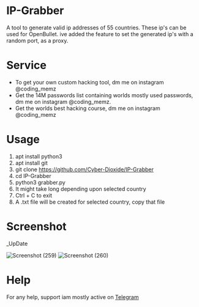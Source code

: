 # IP-Grabber
A tool to generate valid ip addresses of 55 countries. These ip's can be used for OpenBullet. ive added the feature to set the generated ip's with a random port, as a proxy.
# Service
* To get your own custom hacking tool, dm me on instagram @coding_memz
* Get the 14M passwords list containing worlds mostly used passwords, dm me on instagram @coding_memz.
* Get the worlds best hacking course, dm me on instagram @coding_memz
# Usage
1. apt install python3
2. apt install git
3. git clone https://github.com/Cyber-Dioxide/IP-Grabber
4. cd IP-Grabber
5. python3 grabber.py
6. It might take long depending upon selected country
7. Ctrl + C to exit
8. A .txt file will be created for selected country, copy that file

# Screenshot
_UpDate

![Screenshot (259)](https://user-images.githubusercontent.com/93708296/160671448-081a30d7-9965-4429-bbd3-f5f84abca071.png)
![Screenshot (260)](https://user-images.githubusercontent.com/93708296/160671462-377bfd53-2c02-4cc9-a29b-c0d7771a371e.png)

# Help
For any help, support iam mostly active on [Telegram](https://www.cyox2.com/p/contact.html)
